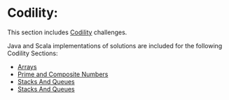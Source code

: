 # Codility:

This section includes [Codility](https://app.codility.com/programmers/) challenges.
 
Java and Scala implementations of solutions are included for the following Codility Sections:

* [Arrays](arrays/README.md)
* [Prime and Composite Numbers](primencomposite/README.md)
* [Stacks And Queues](stacksnqs/README.md)
* [Stacks And Queues](stacksnqs/README.md)